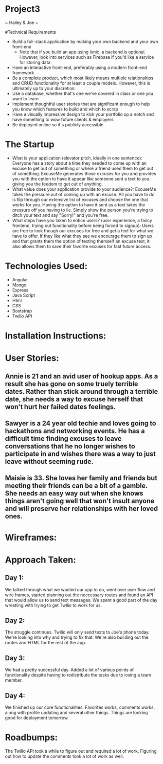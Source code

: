 # Project3
~ Hailey & Joe ~

#Technical Requirements

* Build a full-stack application by making your own backend and your own front-end
  * Note that if you build an app using Ionic, a backend is optional. However, look into services such as Firebase if you'd like a service for storing data.
* Have an interactive front-end, preferably using a modern front-end framework
* Be a complete product, which most likely means multiple relationships and CRUD functionality for at least a couple models. However, this is ultimately up to your discretion.
* Use a database, whether that's one we've covered in class or one you want to learn
* Implement thoughtful user stories that are significant enough to help you know which features to build and which to scrap
* Have a visually impressive design to kick your portfolio up a notch and have something to wow future clients & employers
* Be deployed online so it's publicly accessible


# The Startup

  * What is your application (elevator pitch, ideally in one sentence):
    Everyone has a story about a time they needed to come up with an excuse to get out of something or where a friend used them to get out of something. ExcuseMe generates those excuses for you and provides you with the option to have it appear like someone sent a text to you giving you the feedom to get out of anything.
  * What value does your application provide to your audience?:
    ExcuseMe takes the pressure out of coming up with an excuse. All you have to do is flip through our extensive list of excuses and choose the one that works for you. Having the option to have it sent as a text takes the pressure off you having to lie. Simply show the person you're trying to ditch your text and say "Sorry!" and you're free.
  * What steps have you taken to entice users? (user experience, a fancy frontend, trying out functionality before being forced to signup): Users are free to look though our excuses for free and get a feel for what we have to offer. If they like what they see we encourage them to sign up and that grants them the option of texting themself an excuse text, it also allows them to save their favorite excuses for fast future access. 


# Technologies Used:
  * Angular
  * Mongo
  * Express
  * Java Script
  * Html
  * CSS
  * Bootstrap
  * Twilio API

# Installation Instructions:

# User Stories:

  ## Annie is 21 and an avid user of hookup apps. As a result she has gone on some truely terrible dates. Rather than stick around through a terrible date, she needs a way to excuse herself that won't hurt her failed dates feelings.

  ## Sawyer is a 24 year old techie and loves going to hackathons and networking events. He has a difficult time finding excuses to leave conversations that he no longer wishes to participate in and wishes there was a way to just leave without seeming rude.

  ## Maisie is 33. She loves her family and friends but meeting their friends can be a bit of a gamble. She needs an easy way out when she knows things aren't going well that won't insult anyone and will preserve her relationships with her loved ones. 

# Wireframes:

# Approach Taken:

  ## Day 1:
  We talked through what we wanted our app to do, went over user flow and wire frames, started planning out the neccessary routes and found an API that would allow us to send text messages. We spent a good part of the day wrestling with trying to get Twilio to work for us.

  ## Day 2:
  The struggle continues. Twilio will only send texts to Joe's phone today. We're looking into why and trying to fix that. We're also building out the routes and HTML for the rest of the app.

  ## Day 3:
  We had a pretty successful day. Added a lot of various points of functionality despite having to redistribute the tasks due to losing a team member.

  ## Day 4:
  We finished up our core functionalities. Favorites works, comments works, along with profile updating and several other things. Things are looking good for deployment tomorrow.

# Roadbumps:

The Twilio API took a while to figure out and required a lot of work. Figuring out how to update the comments took a lot of work as well.